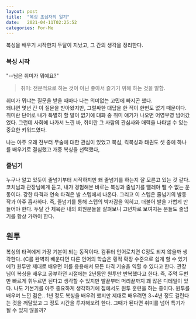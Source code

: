 ```yaml
---
layout: post
title:  "복싱 초심자의 일기"
date:   2021-04-11T02:25:52
categories: For-Me
---
```


복싱을 배우기 시작한지 두달이 지났고, 그 간의 생각을 정리한다.

### 복싱 시작

"--님은 취미가 뭐예요?"   
> 취미: 전문적으로 하는 것이 아닌 좋아서 즐기기 위해 하는 것을 말함.   

취미가 뭐냐는 질문을 받을 때마다 나는 의미없는 고민에 빠지곤 했다.   
왜냐면 몇년 간 이 질문을 받아왔지만, 그럴싸한 대답을 한 적이 한번도 없기 때문이다.  
취미란 단어로 내가 특별히 할 말이 없기에 대화 중 취미 얘기가 나오면 어영부영 넘어갔었다.
그런데 사회에 나가서 느낀 바, 취미란 그 사람의 관심사와 매력을 나타낼 수 있는 중요한 키워드였다.

나는 아주 오래 전부터 무술에 대한 관심이 있었고 복심, 킥복싱과 태권도 셋 중에 하나를 배우기로 결심했고 개중 복싱을 선택했다,

### 줄넘기
누구나 알고 있듯이 줄넘기부터 시작하지만 왜 줄넘기를 하는지 잘 모른고 있는 것 같다.
코치님과 관장님에게 듣고, 내가 경험해본 바로는 복싱과 줄넘기를 뗄레야 뗄 수 없는 운동이다.
강한 타격과 연속 타격은 발 스텝에서 나온다. 그리고 이 스텝은 줄넘기의 발동작과 아주 흡사하다.
즉, 줄넘기를 통해 스텝의 박자감을 익히고, 더불어 발을 가볍게 만들어야 한다.
두달 간 체육관 내의 회원분들을 살펴보니 고년차로 보여지는 분들도 줄넘기를 항상 가까이 한다.

## 원투
복싱의 타격에게 가장 기본이 되는 동작이다. 컴퓨터 언어로치면 C정도 되지 않을까 생각한다. (C를 완벽히 배운다면 다른 언어의 학습은 횡적 확장 수준으로 쉽게 할 수 있기에?)
원투만 제대로 배우면 이를 응용해서 모든 타격 기술을 익힐 수 있다고 한다. 관장님이 복싱을 배우고 공부하던 시절에는 2년동안 원투만 반복했다고 한다.
즉, 주먹 두번만 빠르게 휘두르면 된다고 생각할 수 있지만 발끝부터 머리끝까지 꽤 많은 디테일이 있다.
나도 기본기를 아주 중요하게 생각하기에 집에서도 원투 훈련을 하는 중이다. 
원투를 배우며 느낀 점은.. 1년 정도 복싱을 배우려 했지만 제대로 배우려면 3~4년 정도 걸린다는 것을 깨달았고 그 정도 시간을 투자해보려 한다.
그때가 된다면 취미를 넘어 특기가 될 수 있지 않을까?



